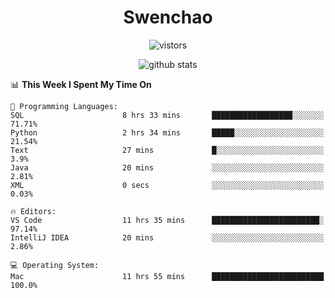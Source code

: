 <h1 align="center">Swenchao</h3>

<p align="center">
  <img src="https://visitor-badge.glitch.me/badge?page_id=Swenchao" alt="vistors" />
</p>

<p align="center">
  <img src="https://github-readme-stats.vercel.app/api?username=Swenchao&count_private=true&show_icons=true&theme=vue-dark&hide_title=true" alt="github stats" />
</p>

<!--START_SECTION:waka-->
📊 **This Week I Spent My Time On** 

```text
💬 Programming Languages: 
SQL                      8 hrs 33 mins       ██████████████████░░░░░░░   71.71% 
Python                   2 hrs 34 mins       █████░░░░░░░░░░░░░░░░░░░░   21.54% 
Text                     27 mins             █░░░░░░░░░░░░░░░░░░░░░░░░   3.9% 
Java                     20 mins             ░░░░░░░░░░░░░░░░░░░░░░░░░   2.81% 
XML                      0 secs              ░░░░░░░░░░░░░░░░░░░░░░░░░   0.03%

🔥 Editors: 
VS Code                  11 hrs 35 mins      ████████████████████████░   97.14% 
IntelliJ IDEA            20 mins             ░░░░░░░░░░░░░░░░░░░░░░░░░   2.86%

💻 Operating System: 
Mac                      11 hrs 55 mins      █████████████████████████   100.0%

```


<!--END_SECTION:waka-->
